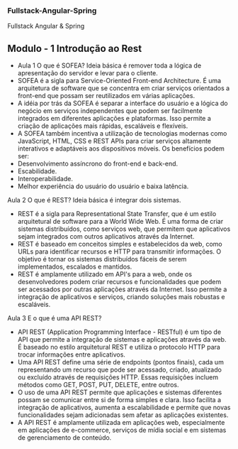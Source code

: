 ### Fullstack-Angular-Spring
Fullstack Angular &amp; Spring

## Modulo - 1 Introdução ao Rest
* Aula 1
O que é SOFEA?
Ideia básica é remover toda a lógica de apresentação do servidor e levar para o cliente.
* SOFEA é a sigla para Service-Oriented Front-end Architecture. É uma arquitetura de software que se concentra em criar serviços orientados a front-end que possam ser reutilizados em várias aplicações.
* A idéia por trás da SOFEA é separar a interface do usuário e a lógica do negócio em serviços independentes que podem ser facilmente integrados em diferentes aplicações e plataformas. Isso permite a criação de aplicações mais rápidas, escaláveis e flexíveis.
* A SOFEA também incentiva a utilização de tecnologias modernas como JavaScript, HTML, CSS e REST APIs para criar serviços altamente interativos e adaptáveis aos dispositivos móveis.
Os benefícios podem ser:
* Desenvolvimento assíncrono do front-end e back-end.
* Escabilidade.
* Interoperabilidade.
* Melhor experiência do usuário do usuário e baixa latência.

Aula 2
O que é REST?
Ideia básica é integrar dois sistemas.
* REST é a sigla para Representational State Transfer, que é um estilo arquitetural de software para a World Wide Web. É uma forma de criar sistemas distribuídos, como serviços web, que permitem que aplicativos sejam integrados com outros aplicativos através da Internet.
* REST é baseado em conceitos simples e estabelecidos da web, como URLs para identificar recursos e HTTP para transmitir informações. O objetivo é tornar os sistemas distribuídos fáceis de serem implementados, escalados e mantidos.
* REST é amplamente utilizado em API's para a web, onde os desenvolvedores podem criar recursos e funcionalidades que podem ser acessados por outras aplicações através da Internet. Isso permite a integração de aplicativos e serviços, criando soluções mais robustas e escaláveis.

Aula 3
E o que é uma API REST?
* API REST (Application Programming Interface - RESTful) é um tipo de API que permite a integração de sistemas e aplicações através da web. É baseado no estilo arquitetural REST e utiliza o protocolo HTTP para trocar informações entre aplicativos.
* Uma API REST define uma série de endpoints (pontos finais), cada um representando um recurso que pode ser acessado, criado, atualizado ou excluído através de requisições HTTP. Essas requisições incluem métodos como GET, POST, PUT, DELETE, entre outros.
* O uso de uma API REST permite que aplicações e sistemas diferentes possam se comunicar entre si de forma simples e clara. Isso facilita a integração de aplicativos, aumenta a escalabilidade e permite que novas funcionalidades sejam adicionadas sem afetar as aplicações existentes.
* A API REST é amplamente utilizada em aplicações web, especialmente em aplicações de e-commerce, serviços de mídia social e em sistemas de gerenciamento de conteúdo.

